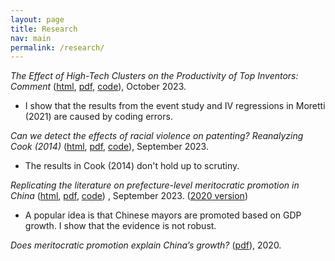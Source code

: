 ```yaml
---
layout: page
title: Research
nav: main
permalink: /research/
---
```


*The Effect of High-Tech Clusters on the Productivity of Top Inventors: Comment* ([html](https://michaelwiebe.com/assets/moretti/moretti_comment), [pdf](https://michaelwiebe.com/assets/moretti/moretti_comment.pdf), [code](https://github.com/maswiebe/moretti_comment)), October 2023.
- I show that the results from the event study and IV regressions in Moretti (2021) are caused by coding errors.

*Can we detect the effects of racial violence on patenting? Reanalyzing Cook (2014)* ([html](https://michaelwiebe.com/assets/cook_reanalysis), [pdf](https://michaelwiebe.com/assets/cook_reanalysis.pdf), [code](https://github.com/maswiebe/cook_reanalysis)), September 2023.
- The results in Cook (2014) don't hold up to scrutiny.

*Replicating the literature on prefecture-level meritocratic promotion in China* ([html](https://michaelwiebe.com/assets/promotion), [pdf](https://michaelwiebe.com/assets/promotion.pdf), [code]())
, September 2023.
([2020 version](https://michaelwiebe.com/assets/ch2.pdf))
- A popular idea is that Chinese mayors are promoted based on GDP growth. I show that the evidence is not robust.
<!-- ["Replicating the literature on meritocratic promotion in China"]-->
<!-- Replicating the literature on meritocratic promotion of prefecture leaders in China-->

*Does meritocratic promotion explain China’s growth?* ([pdf](https://michaelwiebe.com/assets/ch1.pdf)), 2020.
